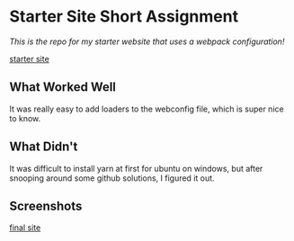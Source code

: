 # Starter Site Short Assignment

*This is the repo for my starter website that uses a webpack configuration!*

[starter site](http://jordantsanz-cs52-starter.surge.sh/)

## What Worked Well
It was really easy to add loaders to the webconfig file, which is super nice to know. 

## What Didn't
It was difficult to install yarn at first for ubuntu on windows, but after snooping around some github solutions, I figured it out.

## Screenshots
[final site](img/screenshot.jpg)
